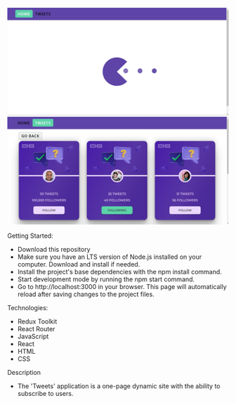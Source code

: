 ![Image alt](https://github.com/Yevhenii770/test-tweets/blob/main/home.jpg)
![Image alt](https://github.com/Yevhenii770/test-tweets/blob/main/tweets.jpg)

Getting Started:
- Download this repository
- Make sure you have an LTS version of Node.js installed on your computer. Download and install if needed.
- Install the project's base dependencies with the npm install command.
- Start development mode by running the npm start command.
- Go to http://localhost:3000 in your browser. This page will automatically reload after saving changes to the project files.

Technologies:
- Redux Toolkit
- React Router
- JavaScript
- React
- HTML
- CSS


Description
- The 'Tweets' application is a one-page dynamic site with the ability to subscribe to users.

